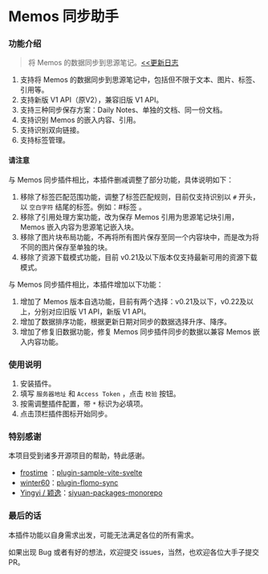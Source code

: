 
# Memos 同步助手

### 功能介绍

> 将 Memos 的数据同步到思源笔记。[<<更新日志](https://github.com/Yimien/plugin-memos-sync-helper/blob/main/CHANGELOG.md)

1. 支持将 Memos 的数据同步到思源笔记中，包括但不限于文本、图片、标签、引用等。
2. 支持新版 V1 API（原V2），兼容旧版 V1 API。
3. 支持三种同步保存方案：Daily Notes、单独的文档、同一份文档。
4. 支持识别 Memos 的嵌入内容、引用。
5. 支持识别双向链接。
6. 支持标签管理。

#### 请注意

与 Memos 同步插件相比，本插件删减调整了部分功能，具体说明如下：

1. 移除了标签匹配范围功能，调整了标签匹配规则，目前仅支持识别以 `#` 开头，以 `空白字符` 结尾的标签。例如：#标签 。
2. 移除了引用处理方案功能，改为保存 Memos 引用为思源笔记块引用，Memos 嵌入内容为思源笔记嵌入块。
3. 移除了图片块布局功能，不再将所有图片保存至同一个内容块中，而是改为将不同的图片保存至单独的块。
4. 移除了资源下载模式功能，目前 v0.21及以下版本仅支持最新可用的资源下载模式。

与 Memos 同步插件相比，本插件增加以下功能：

1. 增加了 Memos 版本自选功能，目前有两个选择：v0.21及以下，v0.22及以上，分别对应旧版 V1 API，新版 V1 API。
2. 增加了数据排序功能，根据更新日期对同步的数据选择升序、降序。
3. 增加了修复旧数据功能，修复 Memos 同步插件同步的数据以兼容 Memos 嵌入内容功能。

### 使用说明

1. 安装插件。
2. 填写 `服务器地址` 和 `Access Token` ，点击 `校验` 按钮。
3. 按需调整插件配置，带 `*` 标识为必填项。
4. 点击顶栏插件图标开始同步。

### 特别感谢

本项目受到诸多开源项目的帮助，特此感谢。

- [frostime](https://github.com/frostime) ：[plugin-sample-vite-svelte](https://github.com/siyuan-note/plugin-sample-vite-svelte)
- [winter60](https://github.com/winter60)：[plugin-flomo-sync](https://github.com/winter60/plugin-flomo-sync)
- [Yingyi / 颖逸](https://github.com/Zuoqiu-Yingyi)：[siyuan-packages-monorepo](https://github.com/Zuoqiu-Yingyi/siyuan-packages-monorepo)

### 最后的话

本插件功能以自身需求出发，可能无法满足各位的所有需求。

如果出现 Bug 或者有好的想法，欢迎提交 issues，当然，也欢迎各位大手子提交 PR。
